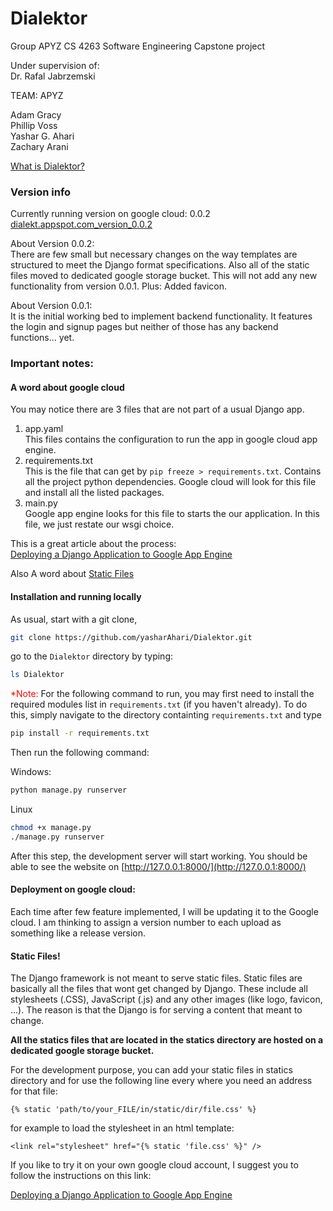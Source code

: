 # Dialektor

Group APYZ CS 4263 Software Engineering Capstone project

Under supervision of:<br>
Dr. Rafal Jabrzemski

TEAM: APYZ

Adam Gracy<br>
Phillip Voss<br>
Yashar G. Ahari<br>
Zachary Arani<br>

[What is Dialektor?](./Documentation/Dialektor.md)

### Version info

Currently running version on google cloud: 0.0.2
[dialekt.appspot.com_version_0.0.2](https://dialekt.appspot.com/)

About Version 0.0.2:<br>
There are few small but necessary changes on the way templates are structured
to meet the Django format specifications. Also all of the static files moved to dedicated 
google storage bucket. This will not add any new functionality from version 0.0.1.
Plus: Added favicon.   

About Version 0.0.1:<br>
It is the initial working bed to implement backend functionality.
It features the login and signup pages but neither of those has any
backend functions... yet.

### Important notes:

#### A word about google cloud

You may notice there are 3 files that are not part of a usual
Django app.

1. app.yaml <br>
   This files contains the configuration to run the app in google cloud app engine.
2. requirements.txt <br>
   This is the file that can get by `pip freeze > requirements.txt`. Contains all the project python dependencies.
   Google cloud will look for this file and install all the listed packages.
3. main.py <br>
   Google app engine looks for this file to starts the our application. In this file, we just restate our
   wsgi choice.

This is a great article about the process:<br>
[Deploying a Django Application to Google App Engine](https://medium.com/@BennettGarner/deploying-a-django-application-to-google-app-engine-f9c91a30bd35)

Also A word about [Static Files](#static-files)

#### Installation and running locally

As usual, start with a git clone, <br>

```bash
git clone https://github.com/yasharAhari/Dialektor.git
```

go to the `Dialektor` directory by typing:

```bash
ls Dialektor
```

<span style="color:red">\*Note:</span> For the following command to run, you may first need to install the required modules list in `requirements.txt` (if you haven't already). To do this, simply navigate to the directory containting `requirements.txt` and type

 ``` bash
pip install -r requirements.txt
 ```

Then run the following command:<br>

Windows:

```cmd
python manage.py runserver
```

Linux

```bash
chmod +x manage.py
./manage.py runserver
```

After this step, the development server will start working.
You should be able to see the website on
[http://127.0.0.1:8000/](http://127.0.0.1:8000/)

#### Deployment on google cloud:

Each time after few feature implemented, I will be updating it to the Google cloud.
I am thinking to assign a version number to each upload as something like a release version.

#### Static Files!

The Django framework is not meant to serve static files. Static files are basically all the files that wont get changed by Django. These include all stylesheets (.CSS), JavaScript (.js) and any other images (like logo, favicon, ...). The reason is that the Django is for serving a content that meant to change. 

<strong>All the statics files that are located in the statics directory are hosted on a dedicated google storage bucket. </strong>

For the development purpose, you can add your static files in statics directory and for use the following line every where you need an address for that file: 

```django
{% static 'path/to/your_FILE/in/static/dir/file.css' %}
```

for example to load the stylesheet in an html template:

```django
<link rel="stylesheet" href="{% static 'file.css' %}" />
```



If you like to try it on your own google cloud account, I suggest you to follow the instructions on
this link:

[Deploying a Django Application to Google App Engine](https://medium.com/@BennettGarner/deploying-a-django-application-to-google-app-engine-f9c91a30bd35)
